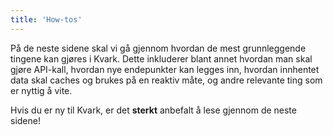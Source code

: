 ```yaml
---
title: 'How-tos'
---
```


På de neste sidene skal vi gå gjennom hvordan de mest grunnleggende tingene kan gjøres i Kvark. Dette inkluderer blant annet hvordan man skal gjøre API-kall, hvordan nye endepunkter kan legges inn, hvordan innhentet data skal caches og brukes på en reaktiv måte, og andre relevante ting som er nyttig å vite.

Hvis du er ny til Kvark, er det **sterkt** anbefalt å lese gjennom de neste sidene!
